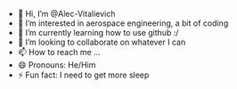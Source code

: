 - 👋 Hi, I’m @Alec-Vitalievich
- 👀 I’m interested in aerospace engineering, a bit of coding
- 🌱 I’m currently learning how to use github :/
- 💞️ I’m looking to collaborate on whatever I can
- 📫 How to reach me ...
- 😄 Pronouns: He/Him
- ⚡ Fun fact: I need to get more sleep

<!---
Alec-Vitalievich/Alec-Vitalievich is a ✨ special ✨ repository because its `README.md` (this file) appears on your GitHub profile.
You can click the Preview link to take a look at your changes.
--->
